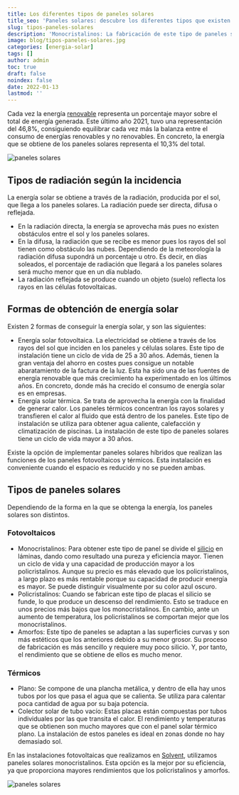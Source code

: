 ```yaml
---
title: Los diferentes tipos de paneles solares
title_seo: 'Paneles solares: descubre los diferentes tipos que existen'
slug: tipos-paneles-solares
description: 'Monocristalinos: La fabricación de este tipo de paneles solares consiste en dividir el silicio en láminas, lo que da una pureza y eficiencia mayor.'
image: blog/tipos-paneles-solares.jpg
categories: [energia-solar]
tags: []
author: admin
toc: true
draft: false
noindex: false
date: 2022-01-13
lastmod: ''
---
```

Cada vez la energía [renovable](/importancia-energias-renovables/) representa un porcentaje mayor sobre el total de energía generada. Este último año 2021, tuvo una representación del 46,8%, consiguiendo equilibrar cada vez más la balanza entre el consumo de energías renovables y no renovables. En concreto, la energía que se obtiene de los paneles solares representa el 10,3% del total.

![paneles solares](blog/consumo-energia-2021.png)

## Tipos de radiación según la incidencia

La energía solar se obtiene a través de la radiación, producida por el sol, que llega a los paneles solares. La radiación puede ser directa, difusa o reflejada.

- En la radiación directa, la energía se aprovecha más pues no existen obstáculos entre el sol y los paneles solares.
- En la difusa, la radiación que se recibe es menor pues los rayos del sol tienen como obstáculo las nubes. Dependiendo de la meteorología la radiación difusa supondrá un porcentaje u otro. Es decir, en días soleados, el porcentaje de radiación que llegará a los paneles solares será mucho menor que en un día nublado.
- La radiación reflejada se produce cuando un objeto (suelo) reflecta los rayos en las células fotovoltaicas.

## Formas de obtención de energía solar

Existen 2 formas de conseguir la energía solar, y son las siguientes:

- Energía solar fotovoltaica. La electricidad se obtiene a través de los rayos del sol que inciden en los paneles y células solares. Este tipo de instalación tiene un ciclo de vida de 25 a 30 años. Además, tienen la gran ventaja del ahorro en costes pues consigue un notable abaratamiento de la factura de la luz. Esta ha sido una de las fuentes de energía renovable que más crecimiento ha experimentado en los últimos años. En concreto, donde más ha crecido el consumo de energía solar es en empresas.
- Energía solar térmica. Se trata de aprovecha la energía con la finalidad de generar calor. Los paneles térmicos concentran los rayos solares y transfieren el calor al fluido que está dentro de los paneles. Este tipo de instalación se utiliza para obtener agua caliente, calefacción y climatización de piscinas. La instalación de este tipo de paneles solares tiene un ciclo de vida mayor a 30 años.

Existe la opción de implementar paneles solares híbridos que realizan las funciones de los paneles fotovoltaicos y térmicos. Esta instalación es conveniente cuando el espacio es reducido y no se pueden ambas.

## Tipos de paneles solares

Dependiendo de la forma en la que se obtenga la energía, los paneles solares son distintos.

### Fotovoltaicos

- Monocristalinos: Para obtener este tipo de panel se divide el [silicio](https://solar-energia.net/energia-solar-fotovoltaica/elementos/panel-fotovoltaico/celula-fotovoltaica/silicio) en láminas, dando como resultado una pureza y eficiencia mayor. Tienen un ciclo de vida y una capacidad de producción mayor a los policristalinos. Aunque su precio es más elevado que los policristalinos, a largo plazo es más rentable porque su capacidad de producir energía es mayor. Se puede distinguir visualmente por su color azul oscuro.
- Policristalinos: Cuando se fabrican este tipo de placas el silicio se funde, lo que produce un descenso del rendimiento. Esto se traduce en unos precios más bajos que los monocristalinos. En cambio, ante un aumento de temperatura, los policristalinos se comportan mejor que los monocristalinos.
- Amorfos: Este tipo de paneles se adaptan a las superficies curvas y son más estéticos que los anteriores debido a su menor grosor. Su proceso de fabricación es más sencillo y requiere muy poco silicio. Y, por tanto, el rendimiento que se obtiene de ellos es mucho menor.

### Térmicos

- Plano: Se compone de una plancha metálica, y dentro de ella hay unos tubos por los que pasa el agua que se calienta. Se utiliza para calentar poca cantidad de agua por su baja potencia.
- Colector solar de tubo vacío: Estas placas están compuestas por tubos individuales por las que transita el calor. El rendimiento y temperaturas que se obtienen son mucho mayores que con el panel solar térmico plano. La instalación de estos paneles es ideal en zonas donde no hay demasiado sol.

En las instalaciones fotovoltaicas que realizamos en [Solvent](/instalaciones-solares-fotovoltaicas/), utilizamos paneles solares monocristalinos. Esta opción es la mejor por su eficiencia, ya que proporciona mayores rendimientos que los policristalinos y amorfos.

![paneles solares](blog/paneles-solares.jpg)
